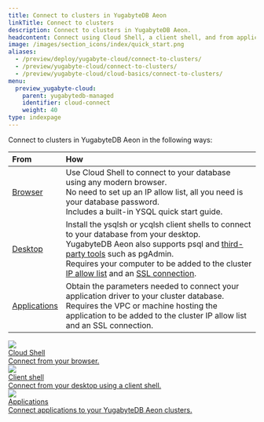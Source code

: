 ```yaml
---
title: Connect to clusters in YugabyteDB Aeon
linkTitle: Connect to clusters
description: Connect to clusters in YugabyteDB Aeon.
headcontent: Connect using Cloud Shell, a client shell, and from applications
image: /images/section_icons/index/quick_start.png
aliases:
  - /preview/deploy/yugabyte-cloud/connect-to-clusters/
  - /preview/yugabyte-cloud/connect-to-clusters/
  - /preview/yugabyte-cloud/cloud-basics/connect-to-clusters/
menu:
  preview_yugabyte-cloud:
    parent: yugabytedb-managed
    identifier: cloud-connect
    weight: 40
type: indexpage
---
```


Connect to clusters in YugabyteDB Aeon in the following ways:

| From | How |
| :--- | :--- |
| [Browser](connect-cloud-shell/) | Use Cloud Shell to connect to your database using any modern browser.<br>No need to set up an IP allow list, all you need is your database password.<br>Includes a built-in YSQL quick start guide. |
| [Desktop](connect-client-shell/) | Install the ysqlsh or ycqlsh client shells to connect to your database from your desktop.<br>YugabyteDB Aeon also supports psql and [third-party tools](../../tools/) such as pgAdmin.<br>Requires your computer to be added to the cluster [IP allow list](../cloud-secure-clusters/add-connections/) and an [SSL connection](../cloud-secure-clusters/cloud-authentication/). |
| [Applications](connect-applications/) | Obtain the parameters needed to connect your application driver to your cluster database.<br>Requires the VPC or machine hosting the application to be added to the cluster IP allow list and an SSL connection. |

<div class="row">

  <div class="col-12 col-md-6 col-lg-12 col-xl-6">
    <a class="section-link icon-offset" href="connect-cloud-shell/">
      <div class="head">
        <img class="icon" src="/images/section_icons/explore/cloud_native.png" aria-hidden="true" />
        <div class="title">Cloud Shell</div>
      </div>
      <div class="body">
        Connect from your browser.
      </div>
    </a>
  </div>

  <div class="col-12 col-md-6 col-lg-12 col-xl-6">
    <a class="section-link icon-offset" href="connect-client-shell/">
      <div class="head">
        <img class="icon" src="/images/section_icons/index/develop.png" aria-hidden="true" />
        <div class="title">Client shell</div>
      </div>
      <div class="body">
        Connect from your desktop using a client shell.
      </div>
    </a>
  </div>

  <div class="col-12 col-md-6 col-lg-12 col-xl-6">
    <a class="section-link icon-offset" href="connect-applications/">
      <div class="head">
        <img class="icon" src="/images/section_icons/develop/real-world-apps.png" aria-hidden="true" />
        <div class="title">Applications</div>
      </div>
      <div class="body">
        Connect applications to your YugabyteDB Aeon clusters.
      </div>
    </a>
  </div>

</div>
